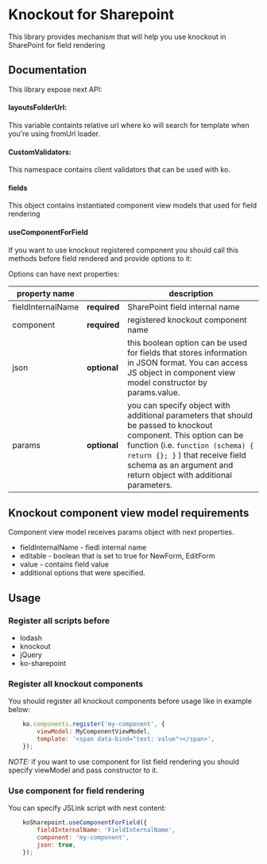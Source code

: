 # Knockout for Sharepoint

This library provides mechanism that will help you use knockout in SharePoint for field rendering


## Documentation

This library expose next API:


#### layoutsFolderUrl: 

This variable containts relative url where ko will search for template when you're using fromUrl loader.


#### CustomValidators: 

This namespace contains client validators that can be used with ko.
		

#### fields

This object contains instantiated component view models that used for field rendering


#### useComponentForField

If you want to use knockout registered component you should call this methods before field rendered and provide options to it:

Options can have next properties:

property name |   | description
--------------|---|--------------
fieldInternalName | **required** | SharePoint field internal name
component         | **required** | registered knockout component name
json              | **optional** | this boolean option can be used for fields that stores information in JSON format. You can access JS object in component view model constructor by params.value.
params            | **optional** | you can specify object with additional parameters that should be passed to knockout component. This option can be function (i.e. `function (schema) { return {}; }` ) that receive field schema as an argument and return object with additional parameters.


## Knockout component view model requirements

Component view model receives params object with next properties. 
- fieldInternalName - fiedl internal name
- editable - boolean that is set to true for NewForm, EditForm
- value - contains field value
- additional options that were specified.


## Usage


### Register all scripts before 

- lodash 
- knockout
- jQuery
- ko-sharepoint 





### Register all knockout components

You should register all knockout components before usage like in example below:

```javascript
	ko.components.register('my-component', {
		viewModel: MyComponentViewModel,
		template: '<span data-bind="text: value"></span>',
	});

```

*NOTE:* if you want to use component for list field rendering you should specify viewModel and pass constructor to it.


### Use component for field rendering

You can specify JSLink script with next content:

```javascript
	koSharepoint.useComponentForField({
		fieldInternalName: 'FieldInternalName',
		component: 'my-component',
		json: true,
	});

```

